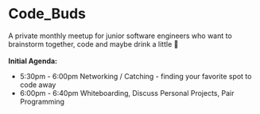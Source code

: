 # Code_Buds
A private monthly meetup for junior software engineers who want to brainstorm together, code and maybe drink a little :beer: 
<br>
<br>
**Initial Agenda:**
<br>
* 5:30pm - 6:00pm Networking / Catching - finding your favorite spot to code away
* 6:00pm - 6:40pm Whiteboarding, Discuss Personal Projects, Pair Programming 


